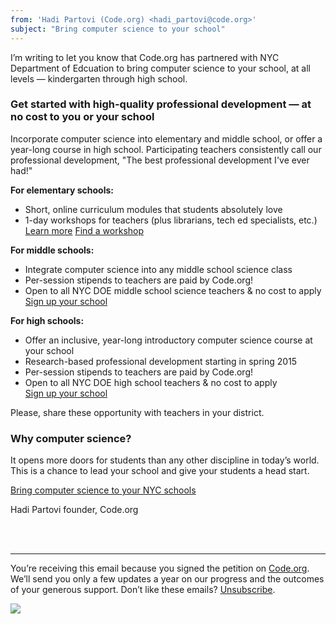 ```yaml
---
from: 'Hadi Partovi (Code.org) <hadi_partovi@code.org>'
subject: "Bring computer science to your school"
---
```


I’m writing to let you know that Code.org has partnered with NYC Department of Edcuation to bring computer science to your school, at all levels — kindergarten through high school. 

### Get started with high-quality professional development — at no cost to you or your school

Incorporate computer science into elementary and middle school, or offer a year-long course in high school. Participating teachers consistently call our professional development, "The best professional development I've ever had!"

**For elementary schools:**

- Short, online curriculum modules that students absolutely love
- 1-day workshops for teachers (plus librarians, tech ed specialists, etc.)<br />
[Learn more](http://code.org/educate/nyc/)
[Find a workshop](https://code.org/professional-development-workshops/)

**For middle schools:**

- Integrate computer science into any middle school science class
- Per-session stipends to teachers are paid by Code.org!
- Open to all NYC DOE middle school science teachers & no cost to apply
[Sign up your school](https://code.org/educate/nyc/)

**For high schools:**

- Offer an inclusive, year-long introductory computer science course at your school
- Research-based professional development starting in spring 2015
- Per-session stipends to teachers are paid by Code.org!
- Open to all NYC DOE high school teachers & no cost to apply<br />
[Sign up your school](https://code.org/educate/nyc/)

Please, share these opportunity with teachers in your district. 

### Why computer science?

It opens more doors for students than any other discipline in today’s world. This is a chance to lead your school and give your students a head start.

[Bring computer science to your NYC schools](https://code.org/educate/nyc/)


Hadi Partovi
founder, Code.org




<br />
<br />

<hr/>

You’re receiving this email because you signed the petition on [Code.org](https://code.org/). We’ll send you only a few updates a year on our progress and the outcomes of your generous support. Don’t like these emails? [Unsubscribe](<%= unsubscribe_link %>).

![](<%= tracking_pixel %>)


